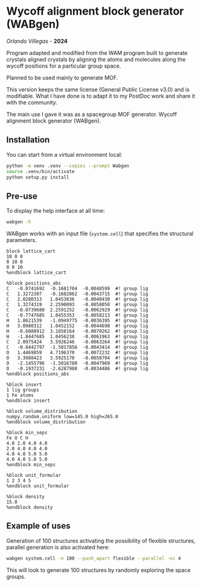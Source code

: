 # Wycoff alignment block generator (WABgen)

*Orlando Villegas* - **2024**

Program adapted and modified from the WAM program built to generate crystals aligned crystals by aligning the atoms and molecules along the wycoff positions for a particular group space.

Planned to be used mainly to generate MOF.

This version keeps the same license (General Public License v3.0) and is modifiable. What I have done is to adapt it to my PostDoc work and share it with the community.

The main use I gave it was as a spacegroup MOF generator. Wycoff alignment block generator (WABgen).


## Installation

You can start from a virtual environment local:

```sh
python -m venv .venv --copies --prompt Wabgen
source .venv/bin/activate
python setup.py install
```

## Pre-use

To display the help interface at all time:

```sh
wabgen -h
```

WABgen works with an input file (`system.cell`) that specifies the structural parameters.

```
block lattice_cart
10 0 0
0 10 0
0 0 10
%endblock lattice_cart

%block positions_abs
C   -0.0741692  -0.1681704  -0.0048599  #! group lig
C   1.3272307   -0.1682862  -0.0043715  #! group lig
C   2.0280313   1.0453036   -0.0048430  #! group lig
C   1.3274319   2.2590093   -0.0058050  #! group lig
C   -0.0739680  2.2591252   -0.0062929  #! group lig
C   -0.7747685  1.0455353   -0.0058213  #! group lig
H   1.8621539   -1.0949775  -0.0036395  #! group lig
H   3.0980312   1.0452152   -0.0044698  #! group lig
H   -0.6088912  3.1858164   -0.0070262  #! group lig
H   -1.8447685  1.0456238   -0.0061963  #! group lig
C   2.0975424   3.5926246   -0.0063264  #! group lig
C   -0.8442797  -1.5017856  -0.0043414  #! group lig
O   1.4469859   4.7196370   -0.0072232  #! group lig
O   3.3988423   3.5925170   -0.0058704  #! group lig
O   -2.1455796  -1.5016780  -0.0047969  #! group lig
O   -0.1937231  -2.6287980  -0.0034486  #! group lig
%endblock positions_abs

%block insert
1 lig groups
1 Fe atoms
%endblock insert

%block volume_distribution
numpy.random.uniform low=145.0 high=265.0
%endblock volume_distribution

%block min_seps
Fe O C H
4.0 2.0 4.0 4.0
2.0 4.0 4.0 4.0
4.0 4.0 5.0 5.0
4.0 4.0 5.0 5.0
%endblock min_seps

%block unit_formular
1 2 3 4 5
%endblock unit_formular

%block density
15.0
%endblock density
```

## Example of uses

Generation of 100 structures activating the possibility of flexible structures, parallel generation is also activated here:

```sh
wabgen system.cell -n 100 --push_apart flexible --parallel -nc 4
```

This will look to generate 100 structures by randomly exploring the space groups.